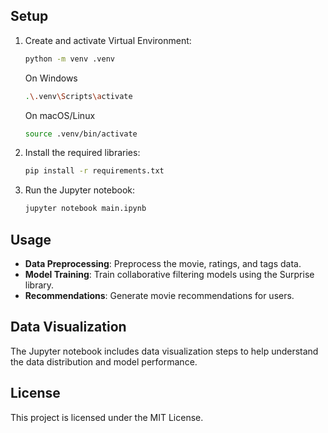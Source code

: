 ## Setup

1. Create and activate Virtual Environment:

    ```sh
    python -m venv .venv
    ```
    On Windows
    ```sh
    .\.venv\Scripts\activate
    ```
    On macOS/Linux
    ```sh
    source .venv/bin/activate
    ```

2. Install the required libraries:

    ```sh
    pip install -r requirements.txt
    ```

3. Run the Jupyter notebook:

    ```sh
    jupyter notebook main.ipynb
    ```

## Usage

- **Data Preprocessing**: Preprocess the movie, ratings, and tags data.
- **Model Training**: Train collaborative filtering models using the Surprise library.
- **Recommendations**: Generate movie recommendations for users.

## Data Visualization

The Jupyter notebook includes data visualization steps to help understand the data distribution and model performance.

## License

This project is licensed under the MIT License.